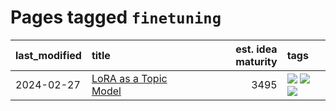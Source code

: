 # Pages tagged `finetuning`

|last_modified|title|est. idea maturity|tags
|:---|:---|---:|:---|
|2024-02-27|[LoRA as a Topic Model](../lora_lda.md)|3495|[![](https://img.shields.io/badge/tag-experimental-e839f4)](../tags/experimental.md) [![](https://img.shields.io/badge/tag-finetuning-2c91b4)](../tags/finetuning.md) [![](https://img.shields.io/badge/tag-nlp-d2ea1b)](../tags/nlp.md)|